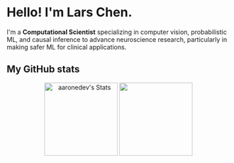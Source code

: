 # Hello! I'm Lars Chen.

<div class="github-introduction">

I'm a **Computational Scientist** specializing in computer vision, probabilistic ML, and causal inference to advance neuroscience research, particularly in making safer ML for clinical applications.

</div>


## My GitHub stats

<div class="badges-githubstats">
  <p align="center">
    <img src="https://github-readme-stats.vercel.app/api?username=lars-chen&theme=tokyonight&show_icons=true&hide_border=true&count_private=true" alt="aaronedev's Stats" height="165">
    <img src="https://github-readme-streak-stats.herokuapp.com/?user=lars-chen&theme=tokyonight&hide_border=true" alt="" height="165">
  </p>
</div>
